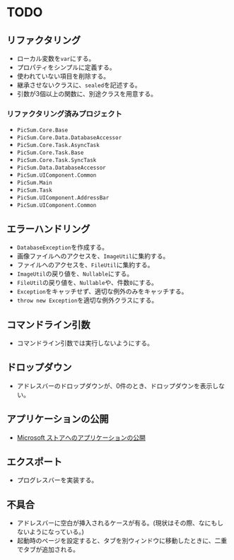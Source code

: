 # TODO
## リファクタリング 
* ローカル変数を`var`にする。
* プロパティをシンプルに定義する。
* 使われていない項目を削除する。
* 継承させないクラスに、`sealed`を記述する。
* 引数が3個以上の関数に、別途クラスを用意する。
### リファクタリング済みプロジェクト
* `PicSum.Core.Base`
* `PicSum.Core.Data.DatabaseAccessor`
* `PicSum.Core.Task.AsyncTask`
* `PicSum.Core.Task.Base`
* `PicSum.Core.Task.SyncTask`
* `PicSum.Data.DatabaseAccessor`
* `PicSum.UIComponent.Common`
* `PicSum.Main`
* `PicSum.Task`
* `PicSum.UIComponent.AddressBar`
* `PicSum.UIComponent.Common`
## エラーハンドリング
* `DatabaseException`を作成する。
* 画像ファイルへのアクセスを、`ImageUtil`に集約する。
* ファイルへのアクセスを、`FileUtil`に集約する。
* `ImageUtil`の戻り値を、`Nullable`にする。
* `FileUtil`の戻り値を、`Nullable`や、件数`0`にする。
* `Exception`をキャッチせず、適切な例外のみをキャッチする。
* `throw new Exception`を適切な例外クラスにする。
## コマンドライン引数
* コマンドライン引数では実行しないようにする。
## ドロップダウン
* アドレスバーのドロップダウンが、0件のとき、ドロップダウンを表示しない。
## アプリケーションの公開
* [Microsoft ストアへのアプリケーションの公開](https://sorceryforce.net/ja/tips/microsoft-store-release)
## エクスポート
* プログレスバーを実装する。
## 不具合
* アドレスバーに空白が挿入されるケースが有る。(現状はその際、なにもしないようになっている。)
* 起動時のページを設定すると、タブを別ウィンドウに移動したときに、二重でタブが追加される。
